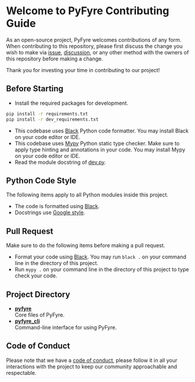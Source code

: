 # Welcome to PyFyre Contributing Guide
As an open-source project, PyFyre welcomes contributions of any form.  
When contributing to this repository, please first discuss the change you wish to make via [issue](https://github.com/pyfyre/pyfyre/issues), [discussion](https://github.com/pyfyre/pyfyre/discussions), or any other method with the owners of this repository before making a change.

Thank you for investing your time in contributing to our project!

## Before Starting
- Install the required packages for development.
```bash
pip install -r requirements.txt
pip install -r dev_requirements.txt
```
- This codebase uses [Black](https://github.com/psf/black) Python code formatter.
  You may install Black on your code editor or IDE.
- This codebase uses [Mypy](http://mypy-lang.org/) Python static type checker.
  Make sure to apply type hinting and annotations in your code.
  You may install Mypy on your code editor or IDE.
- Read the module docstring of [dev.py](dev.py).

## Python Code Style
The following items apply to all Python modules inside this project.
- The code is formatted using [Black](https://github.com/psf/black).
- Docstrings use [Google style](https://sphinxcontrib-napoleon.readthedocs.io/en/latest/example_google.html).

## Pull Request
Make sure to do the following items before making a pull request.
- Format your code using [Black](https://github.com/psf/black).
  You may run `black .` on your command line in the directory of this project.
- Run `mypy .` on your command line in the directory of this project to type check your code.

## Project Directory
- [**pyfyre**](pyfyre)  
Core files of PyFyre.
- [**pyfyre_cli**](pyfyre_cli)  
Command-line interface for using PyFyre.

## Code of Conduct
Please note that we have a [code of conduct](CODE_OF_CONDUCT.md), please follow it in all your interactions with the project to keep our community approachable and respectable.
